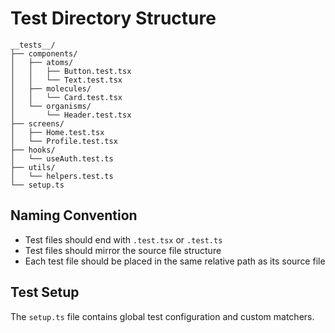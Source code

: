 # Test Directory Structure

```
__tests__/
├── components/
│   ├── atoms/
│   │   ├── Button.test.tsx
│   │   └── Text.test.tsx
│   ├── molecules/
│   │   └── Card.test.tsx
│   └── organisms/
│       └── Header.test.tsx
├── screens/
│   ├── Home.test.tsx
│   └── Profile.test.tsx
├── hooks/
│   └── useAuth.test.ts
├── utils/
│   └── helpers.test.ts
└── setup.ts
```

## Naming Convention

- Test files should end with `.test.tsx` or `.test.ts`
- Test files should mirror the source file structure
- Each test file should be placed in the same relative path as its source file

## Test Setup

The `setup.ts` file contains global test configuration and custom matchers.
